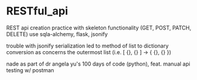 # RESTful_api
REST api creation practice with skeleton functionality (GET, POST, PATCH, DELETE) use sqla-alchemy, flask, jsonify

trouble with jsonify serialization led to method of list to dictionary conversion as concerns the outermost list (i.e. [ {}, {} ] -> { {}, {} })

nade as part of dr angela yu's 100 days of code (python), feat. manual api testing w/ postman
